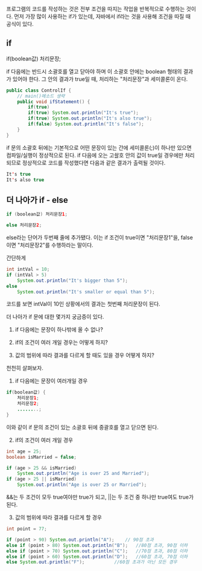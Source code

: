    프로그램의 코드를 작성하는 것은 전부 조건을 따지는 작업을 반복적으로 수행하는 것이다. 먼저 가장 많이 사용하는 if가 있는데, 자바에서 if라는 것을 사용해 조건을 따질 때 공식이 있다. 

 

## if

 

if(boolean값) 처리문장;

 

   if 다음에는 반드시 소괄호를 열고 닫아야 하며 이 소괄호 안에는 boolean 형태의 결과가 있어야 한다. 그 안의 결과가 true일 때, 처리하는 "처리문장"과 세미콜론이 온다. 

```java
public class ControlIf {
	// main()메소드 생략
    public void ifStatement() {
    	if(true)
        if(true) System.out.println("It's true");
        if(true) System.out.println("It's also true");
        if(false) System.out.println("It's false");
    }
}
 ```

   if 문의 소괄호 뒤에는 기본적으로 어떤 문장이 있는 간에 세미콜론(;)이 하나만 있으면 컴파일/실행이 정상적으로 된다. if 다음에 오는 고솰호 안의 값이 true일 경우에만 처리되므로 정상적으로 코드를 작성했다면 다음과 같은 결과가 출력될 것이다. 

 
```java
It's true
It's also true
 ```

## 더 나아가 if - else

```java
if (boolean값) 처리문장1;

else 처리문장2;             
```
 

   else라는 단어가 두번째 줄에 추가됐다. 이는 if 조건이 true이면 "처리문장1"을, false이면 "처리문장2"를 수행하라는 말이다. 

 

간단하게

 
```java
int intVal = 10;
if (intVal > 5)
	System.out.println("It's bigger than 5");
else
	System.out.println("It's smaller or equal than 5");
 ```

   코드를 보면 intVal이 10인 상황에서의 결과는 첫번째 처리문장이 된다. 

 

 

더 나아가 if 문에 대한 몇가지 궁금증이 있다.

1. if 다음에는 문장이 하나밖에 올 수 없나?

2. if의 조건이 여러 개일 경우는 어떻게 하지?

3. 값의 범위에 따라 결과를 다르게 할 때도 있을 경우 어떻게 하지?

 

천천히 살펴보자.

 

1. if 다음에는 문장이 여러개일 경우

```java
if(boolean값) {
    처리문장1;
    처리문장2;
    ........;
}
```
   이와 같이 if 문의 조건이 있는 소괄호 뒤에 중괄호를 열고 닫으면 된다.

 

 

2. if의 조건이 여러 개일 경우

```java
int age = 25;
boolean isMarried = false;

if (age > 25 && isMarried)
	System.out.println("Age is over 25 and Married");
if (age > 25 || isMarried)
	System.out.println("Age is over 25 or Married");
  ```
  
   &&는 두 조건이 모두 true여야만 true가 되고, ||는 두 조건 중 하나만 true여도 true가 된다.

 

 

3. 값의 범위에 따라 결과를 다르게 할 경우

```java
int point = 77;

if (point > 90) System.out.println("A");	// 90점 초과
else if (point > 80) System.out.println("B");	//80점 초과, 90점 이하
else if (point > 70) System.out.println("C");	//70점 초과, 80점 이하
else if (point > 60) System.out.println("D");	//60점 초과, 70점 이하
else System.out.println("F");			//60점 초과가 아닌 모든 경우
 ```

 
